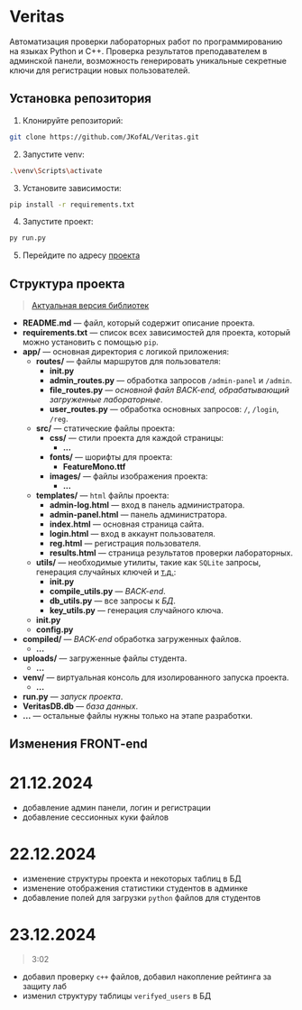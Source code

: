 # Veritas

Автоматизация проверки лабораторных работ по программированию на языках Python и C++. Проверка результатов преподавателем в админской панели, возможность генерировать уникальные секретные ключи для регистрации новых пользователей.

## Установка репозитория

1. Клонируйте репозиторий:
```bash
git clone https://github.com/JKofAL/Veritas.git
```

2. Запустите venv:
```bash
.\venv\Scripts\activate
```

3. Установите зависимости:
```bash
pip install -r requirements.txt
```

4. Запустите проект:
```bash
py run.py
```

5. Перейдите по адресу [проекта](https://localhost:5000/)


## Структура проекта

> [Актуальная версия библиотек](https://github.com/JKofAL/Veritas/blob/master/requirements.txt)

- **README.md** — файл, который содержит описание проекта.
- **requirements.txt** — список всех зависимостей для проекта, который можно установить с помощью `pip`.
- **app/** — основная директория с логикой приложения:
    - **routes/** — файлы маршрутов для пользователя:
        - **__init__.py**
        - **admin_routes.py** — обработка запросов `/admin-panel` и `/admin`.
        - **file_routes.py** — *основной файл BACK-end, обрабатывающий загруженные лабораторные*.
        - **user_routes.py** — обработка основных запросов: `/`, `/login`, `/reg`.
    - **src/** — статические файлы проекта:
        - **css/** — стили проекта для каждой страницы:
            - **...**
        - **fonts/** — шорифты для проекта:
            - **FeatureMono.ttf**
        - **images/** — файлы изображения проекта:
            - **...**
    - **templates/** — `html` файлы проекта:
        - **admin-log.html** — вход в панель администратора.
        - **admin-panel.html** — панель администратора.
        - **index.html** — основная страница сайта.
        - **login.html** — вход в аккаунт пользователя.
        - **reg.html** — регистрация пользователя.
        - **results.html** — страница результатов проверки лабораторных.
    - **utils/** — необходимые утилиты, такие как `SQLite` запросы, генерация случайных ключей и [т.д.](https://github.com/JKofAL/Veritas/tree/master/app/utils):
        - **__init__.py**
        - **compile_utils.py** — *BACK-end*.
        - **db_utils.py** — все запросы к *БД*.
        - **key_utils.py** — генерация случайного ключа.
    - **__init__.py**
    - **config.py**
- **compiled/** — *BACK-end* обработка загруженных файлов.
    - **...**
- **uploads/** — загруженные файлы студента.
    - **...**
- **venv/** — виртуальная консоль для изолированного запуска проекта.
    - **...**
- **run.py** — *запуск проекта*.
- **VeritasDB.db** — *база данных*.
- **...** — остальные файлы нужны только на этапе разработки.

## Изменения FRONT-end

# 21.12.2024

- добавление админ панели, логин и регистрации
- добавление сессионных куки файлов

# 22.12.2024

- изменение структуры проекта и некоторых таблиц в БД
- изменение отображения статистики студентов в админке
- добавление полей для загрузки `python` файлов для студентов

# 23.12.2024

> 3:02

- добавил проверку `c++` файлов, добавил накопление рейтинга за защиту лаб
- изменил структуру таблицы `verifyed_users` в БД
